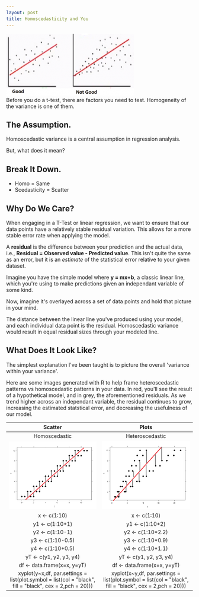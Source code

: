```yaml
---
layout: post
title: Homoscedasticity and You
---
```

<img src="/Images/homoscedasticity.png" class="inline"/><br>
Before you do a t-test, there are factors you need to test. Homogeneity of the variance is one of them.

## The Assumption.
Homoscedastic variance is a central assumption in regression analysis. 

But, what does it mean?

## Break It Down.    
* Homo = Same    
* Scedasticity = Scatter    

## Why Do We Care?
When engaging in a T-Test or linear regression, we want to ensure that our data points have a relatively stable residual variation. This allows for a more stable error rate when applying the model. 

A **residual** is the difference between your prediction and the actual data, i.e., **Residual = Observed value - Predicted value**. This isn't quite the same as an error, but it is an *estimate* of the statistical error relative to your given dataset. 

Imagine you have the simple model where **y = mx+b**, a classic linear line, which you're using to make predictions given an independant variable of some kind. 

Now, imagine it's overlayed across a set of data points and hold that picture in your mind. 

The distance between the linear line you've produced using your model, and each individual data point is the residual. Homoscedastic variance would result in equal residual sizes through your modeled line. 

## What Does It Look Like?   

The simplest explanation I've been taught is to picture the overall 'variance within your variance'.

Here are some images generated with R to help frame heteroscedastic patterns vs homoscedastic patterns in your data. In red, you'll see the result of a hypothetical model, and in grey, the aforementioned residuals. As we trend higher across an independant variable, the residual continues to grow, increasing the estimated statstical error, and decreasing the usefulness of our model. 

|Scatter | Plots|
|:----:|:-----:|
|Homoscedastic|Heteroscedastic|
|<img src="/Images/homsc1.png" class="inline"/>|<img src="/Images/heterosc.png" class="inline"/>|
|x <- c(1:10)|x <- c(1:10)|
|y1 <- c(1:10+1) | y1 <- c(1:10\*2)|
|y2 <- c(1:10-1)|y2 <- c(1:10\*2.2)|
|y3 <- c(1:10-0.5)|y3 <- c(1:10\*0.9)|
|y4 <- c(1:10+0.5)|y4 <- c(1:10\*1.1)|
|yT <- c(y1, y2, y3, y4)|yT <- c(y1, y2, y3, y4)|
|df <- data.frame(x=x, y=yT)|df <- data.frame(x=x, y=yT)|
| xyplot(y~x,df, par.settings = list(plot.symbol = list(col = "black", fill = "black", cex = 2,pch = 20)))|xyplot(x~y,df,  par.settings = list(plot.symbol = list(col = "black", fill = "black", cex = 2,pch = 20)))|
